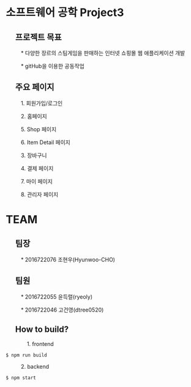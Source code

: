 소프트웨어 공학 Project3
===
&nbsp;&nbsp;&nbsp;&nbsp;&nbsp;프로젝트 목표
---
&nbsp;&nbsp;&nbsp;&nbsp;&nbsp;&nbsp;&nbsp;&nbsp;&nbsp;&nbsp;* 다양한 장르의 스팀게임을 판매하는 인터넷 쇼핑몰 웹 애플리케이션 개발

&nbsp;&nbsp;&nbsp;&nbsp;&nbsp;&nbsp;&nbsp;&nbsp;&nbsp;&nbsp;* gitHub을 이용한 공동작업


&nbsp;&nbsp;&nbsp;&nbsp;&nbsp;주요 페이지
---
&nbsp;&nbsp;&nbsp;&nbsp;&nbsp;&nbsp;&nbsp;&nbsp;&nbsp;&nbsp;1. 회원가입/로그인

&nbsp;&nbsp;&nbsp;&nbsp;&nbsp;&nbsp;&nbsp;&nbsp;&nbsp;&nbsp;2. 홈페이지

&nbsp;&nbsp;&nbsp;&nbsp;&nbsp;&nbsp;&nbsp;&nbsp;&nbsp;&nbsp;5. Shop 페이지

&nbsp;&nbsp;&nbsp;&nbsp;&nbsp;&nbsp;&nbsp;&nbsp;&nbsp;&nbsp;6. Item Detail 페이지

&nbsp;&nbsp;&nbsp;&nbsp;&nbsp;&nbsp;&nbsp;&nbsp;&nbsp;&nbsp;3. 장바구니

&nbsp;&nbsp;&nbsp;&nbsp;&nbsp;&nbsp;&nbsp;&nbsp;&nbsp;&nbsp;4. 결제 페이지

&nbsp;&nbsp;&nbsp;&nbsp;&nbsp;&nbsp;&nbsp;&nbsp;&nbsp;&nbsp;7. 마이 페이지

&nbsp;&nbsp;&nbsp;&nbsp;&nbsp;&nbsp;&nbsp;&nbsp;&nbsp;&nbsp;8. 관리자 페이지

TEAM
===
&nbsp;&nbsp;&nbsp;&nbsp;&nbsp;팀장
---
&nbsp;&nbsp;&nbsp;&nbsp;&nbsp;&nbsp;&nbsp;&nbsp;&nbsp;&nbsp;* 2016722076 조현우(Hyunwoo-CHO)

&nbsp;&nbsp;&nbsp;&nbsp;&nbsp;팀원
---
&nbsp;&nbsp;&nbsp;&nbsp;&nbsp;&nbsp;&nbsp;&nbsp;&nbsp;&nbsp;* 2016722055 윤득렬(ryeoly)

&nbsp;&nbsp;&nbsp;&nbsp;&nbsp;&nbsp;&nbsp;&nbsp;&nbsp;&nbsp;* 2016722046 고건영(dtree0520)




&nbsp;&nbsp;&nbsp;&nbsp;&nbsp;How to build?
---
&nbsp;&nbsp;&nbsp;
&nbsp;&nbsp;&nbsp;&nbsp;&nbsp;&nbsp;&nbsp;&nbsp;&nbsp;&nbsp;1. frontend
```
$ npm run build
```
&nbsp;&nbsp;&nbsp;&nbsp;&nbsp;&nbsp;&nbsp;&nbsp;&nbsp;&nbsp;2. backend
```
$ npm start
```
